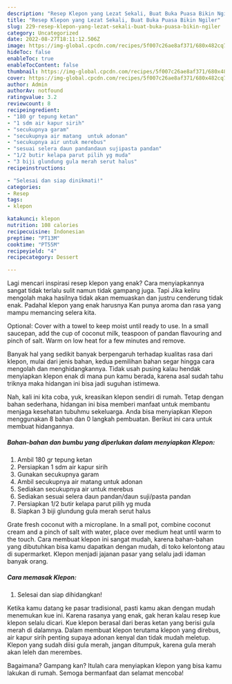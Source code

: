 ```yaml
---
description: "Resep Klepon yang Lezat Sekali, Buat Buka Puasa Bikin Ngiler"
title: "Resep Klepon yang Lezat Sekali, Buat Buka Puasa Bikin Ngiler"
slug: 229-resep-klepon-yang-lezat-sekali-buat-buka-puasa-bikin-ngiler
category: Uncategorized
date: 2022-08-27T18:11:12.506Z
image: https://img-global.cpcdn.com/recipes/5f007c26ae8af371/680x482cq70/klepon-foto-resep-utama.jpg
hideToc: false
enableToc: true
enableTocContent: false
thumbnail: https://img-global.cpcdn.com/recipes/5f007c26ae8af371/680x482cq70/klepon-foto-resep-utama.jpg
cover: https://img-global.cpcdn.com/recipes/5f007c26ae8af371/680x482cq70/klepon-foto-resep-utama.jpg
author: Admin
authorAv: notfound
ratingvalue: 3.2
reviewcount: 8
recipeingredient:
- "180 gr tepung ketan"
- "1 sdm air kapur sirih"
- "secukupnya garam"
- "secukupnya air matang  untuk adonan"
- "secukupnya air untuk merebus"
- "sesuai selera daun pandandaun sujipasta pandan"
- "1/2 butir kelapa parut pilih yg muda"
- "3 biji glundung gula merah serut halus"
recipeinstructions:

- "Selesai dan siap dinikmati!"
categories:
- Resep
tags:
- klepon

katakunci: klepon 
nutrition: 108 calories
recipecuisine: Indonesian
preptime: "PT13M"
cooktime: "PT55M"
recipeyield: "4"
recipecategory: Dessert

---
```



Lagi mencari inspirasi resep klepon yang enak? Cara menyiapkannya sangat tidak terlalu sulit namun tidak gampang juga. Tapi Jika keliru mengolah maka hasilnya tidak akan memuaskan dan justru cenderung tidak enak. Padahal klepon yang enak harusnya Kan punya aroma dan rasa yang mampu memancing selera kita.


Optional: Cover with a towel to keep moist until ready to use. In a small saucepan, add the cup of coconut milk, teaspoon of pandan flavouring and pinch of salt. Warm on low heat for a few minutes and remove.

Banyak hal yang sedikit banyak berpengaruh terhadap kualitas rasa dari klepon, mulai dari jenis bahan, kedua pemilihan bahan segar hingga cara mengolah dan menghidangkannya. Tidak usah pusing kalau hendak menyiapkan klepon enak di mana pun kamu berada, karena asal sudah tahu triknya maka hidangan ini bisa jadi suguhan istimewa.


Nah, kali ini kita coba, yuk, kreasikan klepon sendiri di rumah. Tetap dengan bahan sederhana, hidangan ini bisa memberi manfaat untuk membantu menjaga kesehatan tubuhmu sekeluarga. Anda bisa menyiapkan Klepon menggunakan 8 bahan dan 0 langkah pembuatan. Berikut ini cara untuk membuat hidangannya.

<!--inarticleads1-->

##### Bahan-bahan dan bumbu yang diperlukan dalam menyiapkan Klepon:

1. Ambil 180 gr tepung ketan
1. Persiapkan 1 sdm air kapur sirih
1. Gunakan secukupnya garam
1. Ambil secukupnya air matang  untuk adonan
1. Sediakan secukupnya air untuk merebus
1. Sediakan sesuai selera daun pandan/daun suji/pasta pandan
1. Persiapkan 1/2 butir kelapa parut pilih yg muda
1. Siapkan 3 biji glundung gula merah serut halus


Grate fresh coconut with a microplane. In a small pot, combine coconut cream and a pinch of salt with water, place over medium heat until warm to the touch. Cara membuat klepon ini sangat mudah, karena bahan-bahan yang dibutuhkan bisa kamu dapatkan dengan mudah, di toko kelontong atau di supermarket. Klepon menjadi jajanan pasar yang selalu jadi idaman banyak orang. 

<!--inarticleads2-->

##### Cara memasak Klepon:


1. Selesai dan siap dihidangkan!

Ketika kamu datang ke pasar tradisional, pasti kamu akan dengan mudah menemukan kue ini. Karena rasanya yang enak, gak heran kalau resep kue klepon selalu dicari. Kue klepon berasal dari beras ketan yang berisi gula merah di dalamnya. Dalam membuat klepon terutama klepon yang direbus, air kapur sirih penting supaya adonan kenyal dan tidak mudah meletup. Klepon yang sudah diisi gula merah, jangan ditumpuk, karena gula merah akan leleh dan merembes. 

Bagaimana? Gampang kan? Itulah cara menyiapkan klepon yang bisa kamu lakukan di rumah. Semoga bermanfaat dan selamat mencoba!
